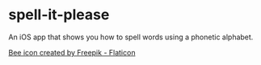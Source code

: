 # spell-it-please
An iOS app that shows you how to spell words using a phonetic alphabet.

<a href="https://www.flaticon.com/free-icons/bee" title="bee icon">Bee icon created by Freepik - Flaticon</a>
